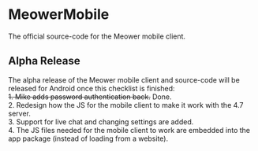 # MeowerMobile
The official source-code for the Meower mobile client.

## Alpha Release
The alpha release of the Meower mobile client and source-code will be released for Android once this checklist is finished:  
~~1. Mike adds password authentication back.~~ Done.  
2. Redesign how the JS for the mobile client to make it work with the 4.7 server.  
3. Support for live chat and changing settings are added.  
4. The JS files needed for the mobile client to work are embedded into the app package (instead of loading from a website).  
